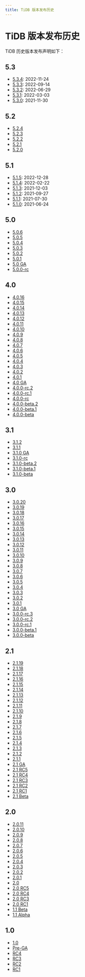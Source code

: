```yaml
---
title: TiDB 版本发布历史
---
```


# TiDB 版本发布历史

TiDB 历史版本发布声明如下：

## 5.3

- [5.3.4](/releases/release-5.3.4.md): 2022-11-24
- [5.3.3](/releases/release-5.3.3.md): 2022-09-14
- [5.3.2](/releases/release-5.3.2.md): 2022-06-29
- [5.3.1](/releases/release-5.3.1.md): 2022-03-03
- [5.3.0](/releases/release-5.3.0.md): 2021-11-30

## 5.2

- [5.2.4](/releases/release-5.2.4.md)
- [5.2.3](/releases/release-5.2.3.md)
- [5.2.2](/releases/release-5.2.2.md)
- [5.2.1](/releases/release-5.2.1.md)
- [5.2.0](/releases/release-5.2.0.md)

## 5.1

- [5.1.5](/releases/release-5.1.5.md): 2022-12-28
- [5.1.4](/releases/release-5.1.4.md): 2022-02-22
- [5.1.3](/releases/release-5.1.3.md): 2021-12-03
- [5.1.2](/releases/release-5.1.2.md): 2021-09-27
- [5.1.1](/releases/release-5.1.1.md): 2021-07-30
- [5.1.0](/releases/release-5.1.0.md): 2021-06-24

## 5.0

- [5.0.6](/releases/release-5.0.6.md)
- [5.0.5](/releases/release-5.0.5.md)
- [5.0.4](/releases/release-5.0.4.md)
- [5.0.3](/releases/release-5.0.3.md)
- [5.0.2](/releases/release-5.0.2.md)
- [5.0.1](/releases/release-5.0.1.md)
- [5.0 GA](/releases/release-5.0.0.md)
- [5.0.0-rc](/releases/release-5.0.0-rc.md)

## 4.0

- [4.0.16](/releases/release-4.0.16.md)
- [4.0.15](/releases/release-4.0.15.md)
- [4.0.14](/releases/release-4.0.14.md)
- [4.0.13](/releases/release-4.0.13.md)
- [4.0.12](/releases/release-4.0.12.md)
- [4.0.11](/releases/release-4.0.11.md)
- [4.0.10](/releases/release-4.0.10.md)
- [4.0.9](/releases/release-4.0.9.md)
- [4.0.8](/releases/release-4.0.8.md)
- [4.0.7](/releases/release-4.0.7.md)
- [4.0.6](/releases/release-4.0.6.md)
- [4.0.5](/releases/release-4.0.5.md)
- [4.0.4](/releases/release-4.0.4.md)
- [4.0.3](/releases/release-4.0.3.md)
- [4.0.2](/releases/release-4.0.2.md)
- [4.0.1](/releases/release-4.0.1.md)
- [4.0 GA](/releases/release-4.0-ga.md)
- [4.0.0-rc.2](/releases/release-4.0.0-rc.2.md)
- [4.0.0-rc.1](/releases/release-4.0.0-rc.1.md)
- [4.0.0-rc](/releases/release-4.0.0-rc.md)
- [4.0.0-beta.2](/releases/release-4.0.0-beta.2.md)
- [4.0.0-beta.1](/releases/release-4.0.0-beta.1.md)
- [4.0.0-beta](/releases/release-4.0.0-beta.md)

## 3.1

- [3.1.2](/releases/release-3.1.2.md)
- [3.1.1](/releases/release-3.1.1.md)
- [3.1.0 GA](/releases/release-3.1.0-ga.md)
- [3.1.0-rc](/releases/release-3.1.0-rc.md)
- [3.1.0-beta.2](/releases/release-3.1.0-beta.2.md)
- [3.1.0-beta.1](/releases/release-3.1.0-beta.1.md)
- [3.1.0-beta](/releases/release-3.1.0-beta.md)

## 3.0

- [3.0.20](/releases/release-3.0.20.md)
- [3.0.19](/releases/release-3.0.19.md)
- [3.0.18](/releases/release-3.0.18.md)
- [3.0.17](/releases/release-3.0.17.md)
- [3.0.16](/releases/release-3.0.16.md)
- [3.0.15](/releases/release-3.0.15.md)
- [3.0.14](/releases/release-3.0.14.md)
- [3.0.13](/releases/release-3.0.13.md)
- [3.0.12](/releases/release-3.0.12.md)
- [3.0.11](/releases/release-3.0.11.md)
- [3.0.10](/releases/release-3.0.10.md)
- [3.0.9](/releases/release-3.0.9.md)
- [3.0.8](/releases/release-3.0.8.md)
- [3.0.7](/releases/release-3.0.7.md)
- [3.0.6](/releases/release-3.0.6.md)
- [3.0.5](/releases/release-3.0.5.md)
- [3.0.4](/releases/release-3.0.4.md)
- [3.0.3](/releases/release-3.0.3.md)
- [3.0.2](/releases/release-3.0.2.md)
- [3.0.1](/releases/release-3.0.1.md)
- [3.0 GA](/releases/release-3.0-ga.md)
- [3.0.0-rc.3](/releases/release-3.0.0-rc.3.md)
- [3.0.0-rc.2](/releases/release-3.0.0-rc.2.md)
- [3.0.0-rc.1](/releases/release-3.0.0-rc.1.md)
- [3.0.0-beta.1](/releases/release-3.0.0-beta.1.md)
- [3.0.0-beta](/releases/release-3.0-beta.md)

## 2.1

- [2.1.19](/releases/release-2.1.19.md)
- [2.1.18](/releases/release-2.1.18.md)
- [2.1.17](/releases/release-2.1.17.md)
- [2.1.16](/releases/release-2.1.16.md)
- [2.1.15](/releases/release-2.1.15.md)
- [2.1.14](/releases/release-2.1.14.md)
- [2.1.13](/releases/release-2.1.13.md)
- [2.1.12](/releases/release-2.1.12.md)
- [2.1.11](/releases/release-2.1.11.md)
- [2.1.10](/releases/release-2.1.10.md)
- [2.1.9](/releases/release-2.1.9.md)
- [2.1.8](/releases/release-2.1.8.md)
- [2.1.7](/releases/release-2.1.7.md)
- [2.1.6](/releases/release-2.1.6.md)
- [2.1.5](/releases/release-2.1.5.md)
- [2.1.4](/releases/release-2.1.4.md)
- [2.1.3](/releases/release-2.1.3.md)
- [2.1.2](/releases/release-2.1.2.md)
- [2.1.1](/releases/release-2.1.1.md)
- [2.1 GA](/releases/release-2.1-ga.md)
- [2.1 RC5](/releases/release-2.1-rc.5.md)
- [2.1 RC4](/releases/release-2.1-rc.4.md)
- [2.1 RC3](/releases/release-2.1-rc.3.md)
- [2.1 RC2](/releases/release-2.1-rc.2.md)
- [2.1 RC1](/releases/release-2.1-rc.1.md)
- [2.1 Beta](/releases/release-2.1-beta.md)

## 2.0

- [2.0.11](/releases/release-2.0.11.md)
- [2.0.10](/releases/release-2.0.10.md)
- [2.0.9](/releases/release-2.0.9.md)
- [2.0.8](/releases/release-2.0.8.md)
- [2.0.7](/releases/release-2.0.7.md)
- [2.0.6](/releases/release-2.0.6.md)
- [2.0.5](/releases/release-2.0.5.md)
- [2.0.4](/releases/release-2.0.4.md)
- [2.0.3](/releases/release-2.0.3.md)
- [2.0.2](/releases/release-2.0.2.md)
- [2.0.1](/releases/release-2.0.1.md)
- [2.0](/releases/release-2.0-ga.md)
- [2.0 RC5](/releases/release-2.0-rc.5.md)
- [2.0 RC4](/releases/release-2.0-rc.4.md)
- [2.0 RC3](/releases/release-2.0-rc.3.md)
- [2.0 RC1](/releases/release-2.0-rc.1.md)
- [1.1 Beta](/releases/release-1.1-beta.md)
- [1.1 Alpha](/releases/release-1.1-alpha.md)

## 1.0

- [1.0](/releases/release-1.0-ga.md)
- [Pre-GA](/releases/release-pre-ga.md)
- [RC4](/releases/release-rc.4.md)
- [RC3](/releases/release-rc.3.md)
- [RC2](/releases/release-rc.2.md)
- [RC1](/releases/release-rc.1.md)
